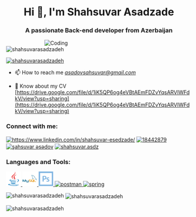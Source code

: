 <h1 align="center">Hi 👋, I'm Shahsuvar Asadzade</h1>
<h3 align="center">A passionate Back-end developer from Azerbaijan</h3>
<img align="right" alt="Coding" width="400" src="https://camo.githubusercontent.com/5ddf73ad3a205111cf8c686f687fc216c2946a75005718c8da5b837ad9de78c9/68747470733a2f2f7468756d62732e6766796361742e636f6d2f4576696c4e657874446576696c666973682d736d616c6c2e676966">

<p align="left"> <img src="https://komarev.com/ghpvc/?username=shahsuvarasadzadeh&label=Profile%20views&color=0e75b6&style=flat" alt="shahsuvarasadzadeh" /> </p>

<p align="left"> <a href="https://github.com/ryo-ma/github-profile-trophy"><img src="https://github-profile-trophy.vercel.app/?username=shahsuvarasadzadeh" alt="shahsuvarasadzadeh" /></a> </p>

- 📫 How to reach me *asadovsahsuvar@gmail.com*

- 📄 Know about my CV [https://drive.google.com/file/d/1iK5QP6og4eVBtAEmFDZvYqsARVlWFdkV/view?usp=sharing](https://drive.google.com/file/d/1iK5QP6og4eVBtAEmFDZvYqsARVlWFdkV/view?usp=sharing)

<h3 align="left">Connect with me:</h3>
<p align="left">
<a href="https://linkedin.com/in/https://www.linkedin.com/in/shahsuvar-esedzade/" target="blank"><img align="center" src="https://raw.githubusercontent.com/rahuldkjain/github-profile-readme-generator/master/src/images/icons/Social/linked-in-alt.svg" alt="https://www.linkedin.com/in/shahsuvar-esedzade/" height="30" width="40" /></a>
<a href="https://stackoverflow.com/users/18442879" target="blank"><img align="center" src="https://raw.githubusercontent.com/rahuldkjain/github-profile-readme-generator/master/src/images/icons/Social/stack-overflow.svg" alt="18442879" height="30" width="40" /></a>
<a href="https://fb.com/şahsuvar əsədov" target="blank"><img align="center" src="https://raw.githubusercontent.com/rahuldkjain/github-profile-readme-generator/master/src/images/icons/Social/facebook.svg" alt="şahsuvar əsədov" height="30" width="40" /></a>
<a href="https://instagram.com/shahsuvar.asdz" target="blank"><img align="center" src="https://raw.githubusercontent.com/rahuldkjain/github-profile-readme-generator/master/src/images/icons/Social/instagram.svg" alt="shahsuvar.asdz" height="30" width="40" /></a>
</p>

<h3 align="left">Languages and Tools:</h3>
<p align="left"> <a href="https://www.java.com" target="_blank" rel="noreferrer"> <img src="https://raw.githubusercontent.com/devicons/devicon/master/icons/java/java-original.svg" alt="java" width="40" height="40"/> </a> <a href="https://www.mysql.com/" target="_blank" rel="noreferrer"> <img src="https://raw.githubusercontent.com/devicons/devicon/master/icons/mysql/mysql-original-wordmark.svg" alt="mysql" width="40" height="40"/> </a> <a href="https://www.photoshop.com/en" target="_blank" rel="noreferrer"> <img src="https://raw.githubusercontent.com/devicons/devicon/master/icons/photoshop/photoshop-line.svg" alt="photoshop" width="40" height="40"/> </a> <a href="https://postman.com" target="_blank" rel="noreferrer"> <img src="https://www.vectorlogo.zone/logos/getpostman/getpostman-icon.svg" alt="postman" width="40" height="40"/> </a> <a href="https://spring.io/" target="_blank" rel="noreferrer"> <img src="https://www.vectorlogo.zone/logos/springio/springio-icon.svg" alt="spring" width="40" height="40"/> </a> </p>

<p><img align="left" src="https://github-readme-stats.vercel.app/api/top-langs?username=shahsuvarasadzadeh&show_icons=true&locale=en&layout=compact" alt="shahsuvarasadzadeh" /></p>

<p>&nbsp;<img align="center" src="https://github-readme-stats.vercel.app/api?username=shahsuvarasadzadeh&show_icons=true&locale=en" alt="shahsuvarasadzadeh" /></p>

<p><img align="center" src="https://github-readme-streak-stats.herokuapp.com/?user=shahsuvarasadzadeh&" alt="shahsuvarasadzadeh" /></p>
